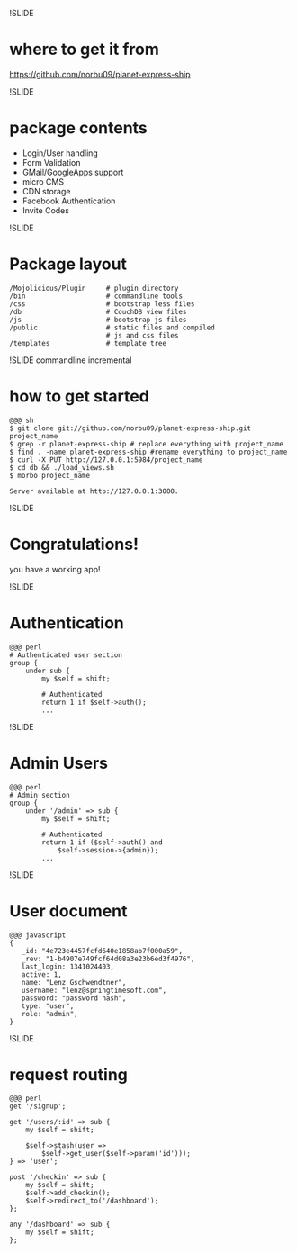 !SLIDE
# where to get it from #

https://github.com/norbu09/planet-express-ship

!SLIDE
# package contents #

* Login/User handling
* Form Validation
* GMail/GoogleApps support
* micro CMS
* CDN storage
* Facebook Authentication
* Invite Codes

!SLIDE
# Package layout #

    /Mojolicious/Plugin     # plugin directory
    /bin                    # commandline tools
    /css                    # bootstrap less files
    /db                     # CouchDB view files
    /js                     # bootstrap js files
    /public                 # static files and compiled 
                            # js and css files
    /templates              # template tree


!SLIDE commandline incremental
# how to get started #

    @@@ sh
    $ git clone git://github.com/norbu09/planet-express-ship.git project_name
    $ grep -r planet-express-ship # replace everything with project_name
    $ find . -name planet-express-ship #rename everything to project_name
    $ curl -X PUT http://127.0.0.1:5984/project_name
    $ cd db && ./load_views.sh
    $ morbo project_name

    Server available at http://127.0.0.1:3000.

!SLIDE
# Congratulations! #

you have a working app!

!SLIDE
# Authentication #

    @@@ perl
    # Authenticated user section
    group {
        under sub {
            my $self = shift;

            # Authenticated
            return 1 if $self->auth();
            ...


!SLIDE
# Admin Users #

    @@@ perl
    # Admin section
    group {
        under '/admin' => sub {
            my $self = shift;

            # Authenticated
            return 1 if ($self->auth() and 
                $self->session->{admin});
            ...

!SLIDE
# User document #

    @@@ javascript
    {
       _id: "4e723e4457fcfd640e1858ab7f000a59",
       _rev: "1-b4907e749fcf64d08a3e23b6ed3f4976",
       last_login: 1341024403,
       active: 1,
       name: "Lenz Gschwendtner",
       username: "lenz@springtimesoft.com",
       password: "password hash",
       type: "user",
       role: "admin",
    }

!SLIDE
# request routing #

    @@@ perl
    get '/signup';

    get '/users/:id' => sub {
        my $self = shift;

        $self->stash(user => 
            $self->get_user($self->param('id')));
    } => 'user';

    post '/checkin' => sub {
        my $self = shift;
        $self->add_checkin();
        $self->redirect_to('/dashboard');
    };

    any '/dashboard' => sub {
        my $self = shift;
    };
